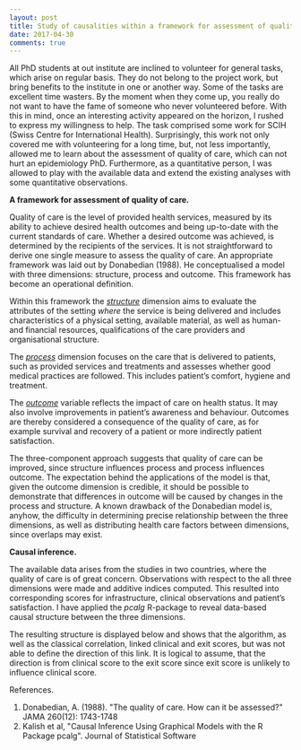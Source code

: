 ```yaml
---
layout: post
title: Study of causalities within a framework for assessment of quality of care. 
date: 2017-04-30
comments: true
---
```


All PhD students at out institute are inclined to volunteer for general tasks, which arise on regular basis. They do not belong to the project work, but bring benefits to the institute in one or another way. Some of the tasks are excellent time wasters. By the moment when they come up, you really do not want to have the fame of someone who never volunteered before. With this in mind, once an interesting activity appeared on the horizon, I rushed to express my willingness to help. The task comprised some work for SCIH (Swiss Centre for International Health). Surprisingly, this work not only covered me with volunteering for a long time, but, not less importantly, allowed me to learn about the assessment of quality of care, which can not hurt an epidemiology PhD. Furthermore, as a quantitative person, I was allowed to play with the available data and extend the existing analyses with some quantitative observations.

<b>A framework for assessment of quality of care.</b>

Quality of care is the level of provided health services, measured by its ability to achieve desired health outcomes and being up-to-date with the current standards of care. Whether a desired outcome was achieved, is determined by the recipients of the services.  It is not straightforward to derive one single measure to assess the quality of care. An appropriate framework was laid out by Donabedian (1988). He conceptualised a model with three dimensions: structure, process and outcome. This framework has become an operational definition.
   
Within this framework the <i><u>structure</u></i> dimension aims to evaluate the attributes of the setting <i>where</i> the service is being delivered and includes characteristics of a physical setting, available material, as well as human- and financial resources, qualifications of the care providers and organisational structure. 

The <i><u>process</u></i> dimension focuses on the care that is delivered to patients, such as provided services and treatments and assesses whether good medical practices are followed. This includes patient’s comfort, hygiene and treatment. 

The <i><u>outcome</u></i> variable reflects the impact of care on health status. It may also involve improvements in patient’s awareness and behaviour. Outcomes are thereby considered a consequence of the quality of care, as for example survival and recovery of a patient or more indirectly patient satisfaction.

The three-component approach suggests that quality of care can be improved, since structure influences process and process influences outcome. The expectation behind the applications of the model is that, given the outcome dimension is credible, it should be possible to demonstrate that differences in outcome will be caused by changes in the process and structure. A known drawback of the Donabedian model is, anyhow, the difficulty in determining precise relationship between the three dimensions, as well as distributing health care factors between dimensions, since overlaps may exist.

<b>Causal inference.</b>

The available data arises from the studies in two countries, where the quality of care is of great concern. Observations with respect to the all three dimensions were made and additive indices computed. This resulted into corresponding scores for infrastructure, clinical observations and patient’s satisfaction. I have applied the <i>pcalg</i> R-package to reveal data-based causal structure between the three dimensions. 


The resulting structure is displayed below and shows that the algorithm, as well as the classical correlation, linked clinical and exit scores, but was not able to define the direction of this link. It is logical to assume, that the direction is from clinical score to the exit score since exit score is unlikely to influence clinical score.

References.

1. Donabedian, A. (1988). "The quality of care. How can it be assessed?" JAMA 260(12): 1743-1748
2. Kalish et al, "Causal Inference Using Graphical Models with the R Package pcalg". Journal of Statistical Software

<script src="https://gist.github.com/elizavetasemenova/3a7f6d5bcf8647d517cca99073b68867.js"></script>
